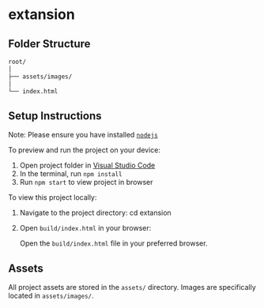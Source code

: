 # extansion

## Folder Structure

```md
root/
│
├── assets/images/
│
└── index.html
```

## Setup Instructions

Note: Please ensure you have installed <code><a href="https://nodejs.org/en/download/">nodejs</a></code>

To preview and run the project on your device:

1) Open project folder in <a href="https://code.visualstudio.com/download">Visual Studio Code</a>
2) In the terminal, run `npm install`
3) Run `npm start` to view project in browser

To view this project locally:

1. Navigate to the project directory:
   cd extansion

2. Open `build/index.html` in your browser:

   Open the `build/index.html` file in your preferred browser.

## Assets

All project assets are stored in the `assets/` directory. Images are specifically located in `assets/images/`.
